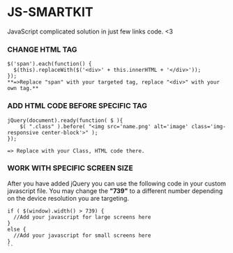 # JS-SMARTKIT
JavaScript complicated solution in just few links code. &lt;3

### CHANGE HTML TAG
```
$('span').each(function() {
  $(this).replaceWith($('<div>' + this.innerHTML + '</div>'));
});​
**=>Replace "span" with your targeted tag, replace "<div>" with your own tag.**
```

### ADD HTML CODE BEFORE SPECIFIC TAG
    jQuery(document).ready(function( $ ){
        $( ".class" ).before( "<img src='name.png' alt='image' class='img-responsive center-block'>" );
    });

    => Replace with your Class, HTML code there.

### WORK WITH SPECIFIC SCREEN SIZE
After you have added jQuery you can use the following code in your custom javascript file. You may change the __"739"__ to a different number depending on the device resolution you are targeting.
```
if ( $(window).width() > 739) {      
  //Add your javascript for large screens here 
} 
else {
  //Add your javascript for small screens here 
}
``